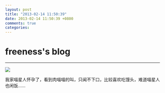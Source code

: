 ```yaml
---
layout: post
title: "2013-02-14 11:50:39"
date: 2013-02-14 11:50:39 +0800
comments: true
categories: 
---
```


# freeness's blog

----------

![](http://okqmqrbgo.bkt.clouddn.com/201302141150391.jpg)

>
我家喵星人怀孕了，看到肉喵喵的叫，只闻不下口，比较喜欢吃馒头，难道喵星人也闲饭……
